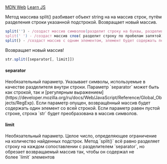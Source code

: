 [MDN Web](https://developer.mozilla.org/ru/docs/Web/JavaScript/Reference/Global_Objects/String/split)
[Learn JS](https://learn.javascript.ru/array-methods#split-i-join)

Метод массива split() разбивает объект string на на массив строк, путём разделения строки указанной подстрокой. Возвращает новый массив.
```js
split('') - /создаст массив символов(разделит строку на буквы, разделив их запятой)
split(' ') - /создаст массив слов( разделит строку по пробелам запятой)
split() - /создаст массив с одним элементом, элемент будет содержать переданую строку
```
Возвращает новый массив!
``` javascript
str.split([separator[, limit]])
``` 
<h4>separator</h4>
Необязательный параметр. Указывает символы, используемые в качестве разделителя внутри строки. Параметр `separator` может быть как строкой, так и [регулярным выражением](https://developer.mozilla.org/ru/docs/Web/JavaScript/Reference/Global_Objects/RegExp). Если параметр опущен, возвращённый массив будет содержать один элемент со всей строкой. Если параметр равен пустой строке, строка `str` будет преобразована в массив символов.
<h4>limit</h4>
Необязательный параметр. Целое число, определяющее ограничение на количество найденных подстрок. Метод `split()` всё равно разделяет строку на каждом сопоставлении с разделителем `separator`, но обрезает возвращаемый массив так, чтобы он содержал не более `limit` элементов
